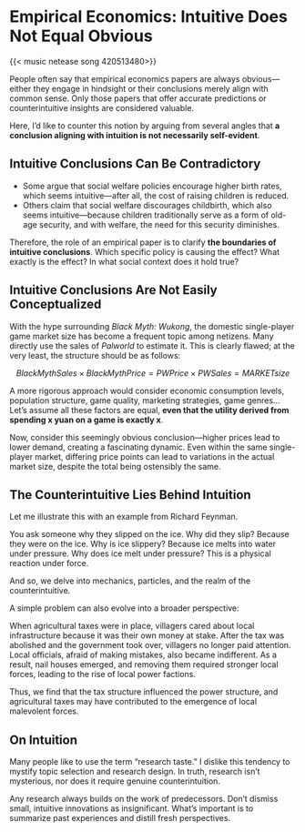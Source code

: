# Empirical Economics: Intuitive Does Not Equal Obvious


{{< music netease song 420513480>}}

People often say that empirical economics papers are always obvious—either they engage in hindsight or their conclusions merely align with common sense. Only those papers that offer accurate predictions or counterintuitive insights are considered valuable.

Here, I’d like to counter this notion by arguing from several angles that **a conclusion aligning with intuition is not necessarily self-evident**.

## Intuitive Conclusions Can Be Contradictory

- Some argue that social welfare policies encourage higher birth rates, which seems intuitive—after all, the cost of raising children is reduced.
- Others claim that social welfare discourages childbirth, which also seems intuitive—because children traditionally serve as a form of old-age security, and with welfare, the need for this security diminishes.

Therefore, the role of an empirical paper is to clarify **the boundaries of intuitive conclusions**. Which specific policy is causing the effect? What exactly is the effect? In what social context does it hold true?

## Intuitive Conclusions Are Not Easily Conceptualized

With the hype surrounding _Black Myth: Wukong_, the domestic single-player game market size has become a frequent topic among netizens. Many directly use the sales of _Palworld_ to estimate it. This is clearly flawed; at the very least, the structure should be as follows:

$$Black Myth Sales×Black Myth Price=PW Price×PW Sales=MARKET  size$$

A more rigorous approach would consider economic consumption levels, population structure, game quality, marketing strategies, game genres... Let’s assume all these factors are equal, **even that the utility derived from spending x yuan on a game is exactly x**.

Now, consider this seemingly obvious conclusion—higher prices lead to lower demand, creating a fascinating dynamic. Even within the same single-player market, differing price points can lead to variations in the actual market size, despite the total being ostensibly the same.

## The Counterintuitive Lies Behind Intuition

Let me illustrate this with an example from Richard Feynman.

You ask someone why they slipped on the ice. Why did they slip? Because they were on the ice. Why is ice slippery? Because ice melts into water under pressure. Why does ice melt under pressure? This is a physical reaction under force.

And so, we delve into mechanics, particles, and the realm of the counterintuitive.

A simple problem can also evolve into a broader perspective:

When agricultural taxes were in place, villagers cared about local infrastructure because it was their own money at stake. After the tax was abolished and the government took over, villagers no longer paid attention. Local officials, afraid of making mistakes, also became indifferent. As a result, nail houses emerged, and removing them required stronger local forces, leading to the rise of local power factions.

Thus, we find that the tax structure influenced the power structure, and agricultural taxes may have contributed to the emergence of local malevolent forces.

## On Intuition

Many people like to use the term “research taste.” I dislike this tendency to mystify topic selection and research design. In truth, research isn’t mysterious, nor does it require genuine counterintuition.

Any research always builds on the work of predecessors. Don’t dismiss small, intuitive innovations as insignificant. What’s important is to summarize past experiences and distill fresh perspectives.

